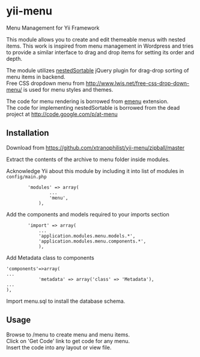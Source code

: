 yii-menu
=====================================

Menu Management for Yii Framework

This module allows you to create and edit themeable menus with nested items.
This work is inspired from menu management in Wordpress and tries to provide a similar interface to drag and drop items for setting its order and depth.

The module utilizes [nestedSortable](http://mjsarfatti.com/sandbox/nestedSortable/) jQuery plugin for drag-drop sorting of menu items in backend.  
Free CSS dropdown menu from <http://www.lwis.net/free-css-drop-down-menu/> is used for menu styles and themes.

The code for menu rendering is borrowed from [emenu](http://www.yiiframework.com/extension/emenu) extension.  
The code for implementing nestedSortable is borrowed from the dead project at <http://code.google.com/p/at-menu>

## Installation

Download from <https://github.com/xtranophilist/yii-menu/zipball/master>

Extract the contents of the archive to menu folder inside modules.

Acknowledge Yii about this module by including it into list of modules in `config/main.php`

~~~
        'modules' => array(
                ...
                'menu',
            ),
~~~

Add the components and models required to your imports section

~~~
        'import' => array(
            ...
            'application.modules.menu.models.*',
            'application.modules.menu.components.*',
            ),
~~~

Add Metadata class to components

~~~
'components'=>array(
...
        	'metadata' => array('class' => 'Metadata'),
...
),
~~~

Import menu.sql to install the database schema.

## Usage

Browse to /menu to create menu and menu items.  
Click on 'Get Code' link to get code for any menu.  
Insert the code into any layout or view file.
